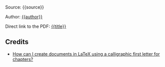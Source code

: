 Source: {{source}}

Author: [{{author}}]({{author-url}})

Direct link to the PDF: [{{title}}](https://github.com/MartinThoma/free-books/blob/master/Reddit-nosleep/{{title-url}}/{{title-url}}.pdf?raw=true)

## Credits

* [How can I create documents in LaTeX using a calligraphic first letter for chapters?](http://tex.stackexchange.com/q/769/5645)